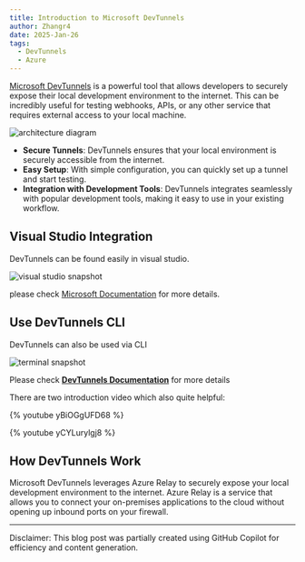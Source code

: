 ```yaml
---
title: Introduction to Microsoft DevTunnels
author: Zhangr4
date: 2025-Jan-26
tags: 
  - DevTunnels
  - Azure
---
```


[Microsoft DevTunnels](https://learn.microsoft.com/en-us/azure/developer/dev-tunnels/) is a powerful tool that allows developers to securely expose their local development environment to the internet. This can be incredibly useful for testing webhooks, APIs, or any other service that requires external access to your local machine.

![architecture diagram](dev-tunnels/architect-diagram.jpg)
- **Secure Tunnels**: DevTunnels ensures that your local environment is securely accessible from the internet.
- **Easy Setup**: With simple configuration, you can quickly set up a tunnel and start testing.
- **Integration with Development Tools**: DevTunnels integrates seamlessly with popular development tools, making it easy to use in your existing workflow.

<!-- more -->

## Visual Studio Integration

DevTunnels can be found easily in visual studio.

![visual studio snapshot](dev-tunnels/vs.png)

please check [Microsoft Documentation](https://learn.microsoft.com/en-us/connectors/custom-connectors/port-tunneling) for more details.

## Use DevTunnels CLI

DevTunnels can also be used via CLI

![terminal snapshot](dev-tunnels/cli.png)

Please check **[DevTunnels Documentation](https://learn.microsoft.com/en-us/azure/developer/dev-tunnels/)** for more details

There are two introduction video which also quite helpful:

{% youtube yBiOGgUFD68 %}

{% youtube yCYLurylgj8 %}

## How DevTunnels Work

Microsoft DevTunnels leverages Azure Relay to securely expose your local development environment to the internet. Azure Relay is a service that allows you to connect your on-premises applications to the cloud without opening up inbound ports on your firewall.

___

Disclaimer: This blog post was partially created using GitHub Copilot for efficiency and content generation.